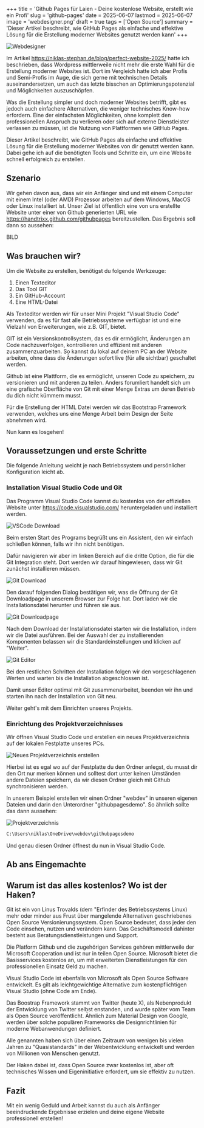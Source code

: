 +++
title = 'Github Pages für Laien - Deine kostenlose Website, erstellt wie ein Profi'
slug = 'github-pages'
date = 2025-06-07
lastmod = 2025-06-07
image = 'webdesigner.png'
draft = true
tags = ['Open Source']
summary = 'Dieser Artikel beschreibt, wie GitHub Pages als einfache und effektive Lösung für die Erstellung moderner Websites genutzt werden kann'
+++

![Webdesigner](webdesigner.png)

Im Artikel https://niklas-stephan.de/blog/perfect-website-2025/ hatte ich beschrieben, dass Wordpress mittlerweile nicht mehr die erste Wahl für die Erstellung moderner Websites ist.
Dort im Vergleich hatte ich aber Profis und Semi-Profis im Auge, die sich gerne mit technischen Details auseinandersetzen, um auch das letzte bisschen an Optimierungspotenzial und Möglichkeiten auszuschöpfen.

Was die Erstellung simpler und doch moderner Websites betrifft, gibt es jedoch auch einfachere Alternativen, die weniger technisches Know-how erfordern. Eine der einfachsten Möglichkeiten, ohne komplett den professionellen Anspruch zu verlieren oder sich auf externe Dienstleister verlassen zu müssen, ist die Nutzung von Plattformen wie GitHub Pages.

Dieser Artikel beschreibt, wie GitHub Pages als einfache und effektive Lösung für die Erstellung moderner Websites von dir genutzt werden kann. Dabei gehe ich auf die benötigten Tools und Schritte ein, um eine Website schnell erfolgreich zu erstellen.

## Szenario

Wir gehen davon aus, dass wir ein Anfänger sind und mit einem Computer mit einem Intel (oder AMD) Prozessor arbeiten auf dem Windows, MacOS oder Linux installiert ist. Unser Ziel ist öffentlich eine von uns erstellte Website unter einer von Github generierten URL wie https://handtrixx.github.com/githubpages bereitzustellen.
Das Ergebnis soll dann so aussehen:

BILD

## Was brauchen wir?

Um die Website zu erstellen, benötigst du folgende Werkzeuge:

1. Einen Texteditor
2. Das Tool GIT
3. Ein GitHub-Account
4. Eine HTML-Datei

Als Texteditor werden wir für unser Mini Projekt "Visual Studio Code" verwenden, da es für fast alle Betriebssysteme verfügbar ist und eine Vielzahl von Erweiterungen, wie z.B. GIT, bietet.

GIT ist ein Versionskontrollsystem, das es dir ermöglicht, Änderungen am Code nachzuverfolgen, kontrollieren und effizient mit anderen zusammenzuarbeiten.
So kannst du lokal auf deinem PC an der Website arbeiten, ohne dass die Änderungen sofort live (für alle sichtbar) geschaltet werden.

Github ist eine Plattform, die es ermöglicht, unseren Code zu speichern, zu versionieren und mit anderen zu teilen. Anders forumliert handelt sich um eine grafische Oberfläche von Git mit einer Menge Extras um deren Betrieb du dich nicht kümmern musst.

Für die Erstellung der HTML Datei werden wir das Bootstrap Framework verwenden, welches uns eine Menge Arbeit beim Design der Seite abnehmen wird.

Nun kann es losgehen!

## Voraussetzungen und erste Schritte

Die folgende Anleitung weicht je nach Betriebssystem und persönlicher Konfiguration leicht ab.

### Installation Visual Studio Code und Git

Das Programm Visual Studio Code kannst du kostenlos von der offiziellen Website unter https://code.visualstudio.com/ heruntergeladen und installiert werden.

![VSCode Download](01_download_vscode.webp)

Beim ersten Start des Programs begrüßt uns ein Assistent, den wir einfach schließen können, falls wir ihn nicht benötigen.

Dafür navigieren wir aber im linken Bereich auf die dritte Option, die für die Git Integration steht. Dort werden wir darauf hingewiesen, dass wir Git zunächst installieren müssen.

![Git Download](02_download_git.webp)

Den darauf folgenden Dialog bestätigen wir, was die Öffnung der Git Downloadpage in unserem Browser zur Folge hat.
Dort laden wir die Installationsdatei herunter und führen sie aus.

![Git Downloadpage](03_git_hp.webp)

Nach dem Download der Installationsdatei starten wir die Installation, indem wir die Datei ausführen. Bei der Auswahl der zu installierenden Komponenten belassen wir die Standardeinstellungen und klicken auf "Weiter".

![Git Editor](04_git_editor.webp)

Bei den restlichen Schritten der Installation folgen wir den vorgeschlagenen Werten und warten bis die Installation abgeschlossen ist.

Damit unser Editor optimal mit Git zusammenarbeitet, beenden wir ihn und starten ihn nach der Installation von Git neu.

Weiter geht's mit dem Einrichten unseres Projekts.

### Einrichtung des Projektverzeichnisses

Wir öffnen Visual Studio Code und erstellen ein neues Projektverzeichnis auf der lokalen Festplatte unseres PCs.

![Neues Projektverzeichnis erstellen](05_new_project.webp)

Hierbei ist es egal wo auf der Festplatte du den Ordner anlegst, du musst dir den Ort nur merken können und solltest dort unter keinen Umständen andere Dateien speichern, da wir diesen Ordner gleich mit Github synchronisieren werden.

In unserem Beispiel erstellen wir einen Ordner "webdev" in unseren eigenen Dateien und darin den Unterordner "githubpagesdemo".
So ähnlich sollte das dann aussehen:

![Projektverzeichnis](06_emptyfolder.webp)

```bash
C:\Users\niklas\OneDrive\webdev\githubpagesdemo
``` 
Und genau diesen Ordner öffnest du nun in Visual Studio Code.


## Ab ans Eingemachte


## Warum ist das alles kostenlos? Wo ist der Haken?

Git ist ein von Linus Trovalds (dem "Erfinder des Betriebssystems Linux) mehr oder minder aus Frust über mangelende Alternativen geschriebenes Open Source Versionierungssystem. Open Source bedeutet, dass jeder den Code einsehen, nutzen und verändern kann. Das Geschäftsmodell dahinter besteht aus Beratungsdienstleistungen und Support.

Die Platform Github und die zugehörigen Services gehören mittlerweile der Microsoft Cooperation und ist nur in teilen Open Source. Microsoft bietet die Basisservices kostenlos an, um mit erweiterten Dienstleistungen für den professionellen Einsatz Geld zu machen.

Visual Studio Code ist ebenfalls von Microsoft als Open Source Software entwickelt. Es gilt als leichtgewichtige Alternative zum kostenpflichtigen Visual Studio (ohne Code am Ende).

Das Boostrap Framework stammt von Twitter (heute X), als Nebenprodukt der Entwicklung von Twitter selbst enstanden, und wurde später vom Team als Open Source veröffentlicht. Ähnlich zum Material Design von Google, werden über solche populären Frameworks die Designrichtlinien für moderne Webanwendungen definiert.

Alle genannten haben sich über einen Zeitraum von wenigen bis vielen Jahren zu "Quasistandards" in der Webentwicklung entwickelt und werden von Millionen von Menschen genutzt.

Der Haken dabei ist, dass Open Source zwar kostenlos ist, aber oft technisches Wissen und Eigeninitiative erfordert, um sie effektiv zu nutzen.

## Fazit

Mit ein wenig Geduld und Arbeit kannst du auch als Anfänger beeindruckende Ergebnisse erzielen und deine eigene Website professionell erstellen!

